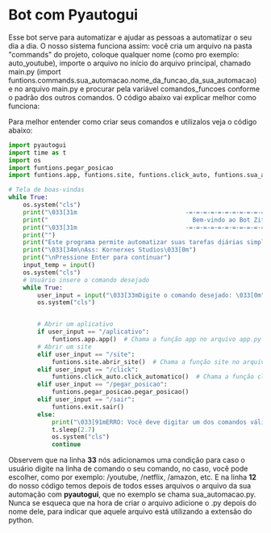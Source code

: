 # Bot com Pyautogui

Esse bot serve para automatizar e ajudar as pessoas a automatizar o seu dia a dia. O nosso sistema funciona assim: você cria um arquivo na pasta "commands" do projeto, coloque qualquer nome (como pro exemplo: auto_youtube), importe o arquivo no início do arquivo principal, chamado main.py (import funtions.commands.sua_automacao.nome_da_funcao_da_sua_automacao) e no arquivo main.py e procurar pela variável comandos_funcoes conforme o padrão dos outros comandos. O código abaixo vai explicar melhor como funciona:

Para melhor entender como criar seus comandos e utilizalos veja o código abaixo:

```python
import pyautogui
import time as t
import os
import funtions.pegar_posicao
import funtions.app, funtions.site, funtions.click_auto, funtions.sua_automacao

# Tela de boas-vindas
while True:
    os.system("cls")
    print("\033[31m                              -=-=-=-=-=-=-=-=-=-=-=-=-=-=-=-=-=-=-=-=\033[0m")
    print("                                        Bem-vindo ao Bot Zita")
    print("\033[31m                              -=-=-=-=-=-=-=-=-=-=-=-=-=-=-=-=-=-=-=-=\033[0m")
    print("")
    print("Este programa permite automatizar suas tarefas diárias simplesmente digitando um \ncomando no terminal. Por favor, leia o repositório do GitHub para ver todos os comandos que podem ser usados e deixe\numa estrela para nos apoiar.")
    print("\033[34m\nAss: Kornerxes Studios\033[0m")
    print("\nPressione Enter para continuar")
    input_temp = input()
    os.system("cls")
    # Usuário insere o comando desejado
    while True:
        user_input = input("\033[33mDigite o comando desejado: \033[0m")
        os.system("cls")


        # Abrir um aplicativo
        if user_input == "/aplicativo":
            funtions.app.app()  # Chama a função app no arquivo app.py
        # Abrir um site
        elif user_input == "/site":
            funtions.site.abrir_site()  # Chama a função site no arquivo site.py
        elif user_input == "/click":
            funtions.click_auto.click_automatico()  # Chama a função click_auto no arquivo click_auto.py
        elif user_input == "/pegar_posicao":
            funtions.pegar_posicao.pegar_posicao()
        elif user_input == "/sair":
            funtions.exit.sair()
        else:
            print("\033[91mERRO: Você deve digitar um dos comandos válidos\033[0m") # Sistema para repetir o loop de verificação de comando do programa
            t.sleep(2.7)
            os.system("cls")
            continue
```

Observem que na linha **33** nós adicionamos uma condição para caso o usuário digite na linha de comando o seu comando, no caso, você pode escolher, como por exemplo: /youtube, /netflix, /amazon, etc. E na linha **12** do nosso código temos depois de todos esses arquivos o arquivo da sua automação com **pyautogui**, que no exemplo se chama sua_automacao.py. Nunca se esqueca que na hora de criar o arquivo adicione o .py depois do nome dele, para indicar que aquele arquivo está utilizando a extensão do python.
